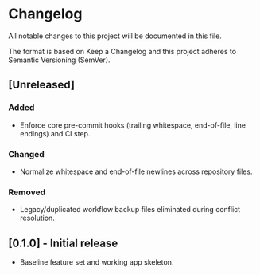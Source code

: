 # Changelog

All notable changes to this project will be documented in this file.

The format is based on Keep a Changelog and this project adheres to Semantic Versioning (SemVer).

## [Unreleased]

### Added
- Enforce core pre-commit hooks (trailing whitespace, end-of-file, line endings) and CI step.

### Changed
- Normalize whitespace and end-of-file newlines across repository files.

### Removed
- Legacy/duplicated workflow backup files eliminated during conflict resolution.

## [0.1.0] - Initial release
- Baseline feature set and working app skeleton.

